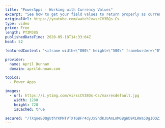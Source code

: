 ```yaml
---
title: "PowerApps - Working with Currency Values"
excerpt: "See how to get your field values to return properly as currency in PowerApps"
originalUrl: https://youtube.com/watch?v=scCV3BQs-Cs
type: video
price: Free
length: PT3M38S
publishedDateTime: 2020-05-18T14:33:04Z
heat: 52

featuredContent: "<iframe width=\"800\" height=\"500\" frameborder=\"0\" src=\"https://www.youtube.com/embed/scCV3BQs-Cs\" allow=\"accelerometer; autoplay; encrypted-media; gyroscope; picture-in-picture\" allowfullscreen></iframe>"

provider:
  name: April Dunnam
  domain: aprildunnam.com

topics:
  - Power Apps

images:
  - url: https://i.ytimg.com/vi/scCV3BQs-Cs/maxresdefault.jpg
    width: 1280
    height: 720
    isCached: true

secured: "/TXqoeE0QgUthYKPNTVTXTGBFr4dyJxShdKJUAmLnMGBgWD9XLRWa5DgIOQZi/wiIRmFeSK3KFUiqWfEO1xwM47b87PMVPUJ7FXBr97jLF3A6a5m8eP+IeQpjsNoWEcn6+fiDp1UNCKmtK85YFyUrAitV/Kq+Mx7VI0whWBiCaXgkFBpPHXW5UHlVSS/bxdRFd7UwLOq6oHNMYkew6f/TbEi24Nhkr7ip0dJO6y5gD1gERFqvxEvCBV2UF6q4gxQgCxuCC6GjiQNDoL/Qkz2yPHHExapOaNSxLEWKxIVhe2MnGnkUGTMARZ8/eIHCaTAuEQr11ZLVeAVO0G4i0jaQMebnftmDFfSQUOdQrdI8e0qPqpz2Pay1KfABKc8qlFjP/ZLvQMAJRiIbGDYJvnlBbkhGr0L27HOp3aZe1uTi0c=;uQeHz0SembxOSnTWwFn6Ww=="
---
```


